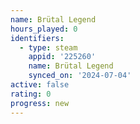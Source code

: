 ```yaml
---
name: Brütal Legend
hours_played: 0
identifiers:
  - type: steam
    appid: '225260'
    name: Brütal Legend
    synced_on: '2024-07-04'
active: false
rating: 0
progress: new
---
```


